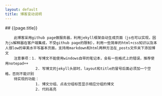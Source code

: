 ```yaml
---
layout: default
title: 博客变动说明
---
```


<body>
## {{page.title}}

		此博客采用github page做服务器，利用jekyll框架自动生成页面（js也可以实现，因为js解释器在客户端集成，不受github page的限制），利用一些简单的html+css知识以及本人很low的审美水平写基本页面，支持用markdown和html两种方法在_posts文件夹下添加博文
	    注意事项：1. 写博文不能使用windows自带的笔记本，会有一些格式上的错误，推荐使用notepad++
				  2. 写博文的jekyll头部时，layout和title的冒号后面必须加一个空格，否则不能识别
		待实现的功能：
				  1. 博文分组、点击分组标签显示相应分组的博文
				  2. 代码高亮
</body>